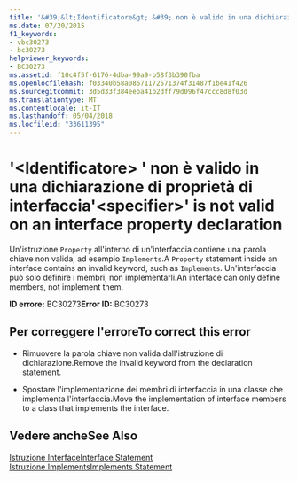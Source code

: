 ```yaml
---
title: '&#39;&lt;Identificatore&gt; &#39; non è valido in una dichiarazione di proprietà di interfaccia'
ms.date: 07/20/2015
f1_keywords:
- vbc30273
- bc30273
helpviewer_keywords:
- BC30273
ms.assetid: f10c4f5f-6176-4dba-99a9-b58f3b390fba
ms.openlocfilehash: f03340b58a08671172571374f31487f1be41f426
ms.sourcegitcommit: 3d5d33f384eeba41b2dff79d096f47ccc8d8f03d
ms.translationtype: MT
ms.contentlocale: it-IT
ms.lasthandoff: 05/04/2018
ms.locfileid: "33611395"
---
```

# <a name="39ltspecifiergt39-is-not-valid-on-an-interface-property-declaration"></a><span data-ttu-id="dbecc-102">&#39;&lt;Identificatore&gt; &#39; non è valido in una dichiarazione di proprietà di interfaccia</span><span class="sxs-lookup"><span data-stu-id="dbecc-102">&#39;&lt;specifier&gt;&#39; is not valid on an interface property declaration</span></span>
<span data-ttu-id="dbecc-103">Un'istruzione `Property` all'interno di un'interfaccia contiene una parola chiave non valida, ad esempio `Implements`.</span><span class="sxs-lookup"><span data-stu-id="dbecc-103">A `Property` statement inside an interface contains an invalid keyword, such as `Implements`.</span></span> <span data-ttu-id="dbecc-104">Un'interfaccia può solo definire i membri, non implementarli.</span><span class="sxs-lookup"><span data-stu-id="dbecc-104">An interface can only define members, not implement them.</span></span>  
  
 <span data-ttu-id="dbecc-105">**ID errore:** BC30273</span><span class="sxs-lookup"><span data-stu-id="dbecc-105">**Error ID:** BC30273</span></span>  
  
## <a name="to-correct-this-error"></a><span data-ttu-id="dbecc-106">Per correggere l'errore</span><span class="sxs-lookup"><span data-stu-id="dbecc-106">To correct this error</span></span>  
  
-   <span data-ttu-id="dbecc-107">Rimuovere la parola chiave non valida dall'istruzione di dichiarazione.</span><span class="sxs-lookup"><span data-stu-id="dbecc-107">Remove the invalid keyword from the declaration statement.</span></span>  
  
-   <span data-ttu-id="dbecc-108">Spostare l'implementazione dei membri di interfaccia in una classe che implementa l'interfaccia.</span><span class="sxs-lookup"><span data-stu-id="dbecc-108">Move the implementation of interface members to a class that implements the interface.</span></span>  
  
## <a name="see-also"></a><span data-ttu-id="dbecc-109">Vedere anche</span><span class="sxs-lookup"><span data-stu-id="dbecc-109">See Also</span></span>  
 [<span data-ttu-id="dbecc-110">Istruzione Interface</span><span class="sxs-lookup"><span data-stu-id="dbecc-110">Interface Statement</span></span>](../../visual-basic/language-reference/statements/interface-statement.md)  
 [<span data-ttu-id="dbecc-111">Istruzione Implements</span><span class="sxs-lookup"><span data-stu-id="dbecc-111">Implements Statement</span></span>](../../visual-basic/language-reference/statements/implements-statement.md)
